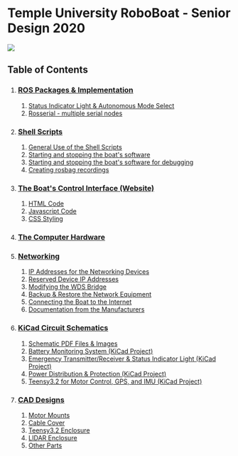# Temple University RoboBoat - Senior Design 2020 #

![](Images/FullBoat/FullBoat_FrontSensorTower.jpg)

## Table of Contents ##

1. ### [ROS Packages & Implementation](KiCad_Schematics/) ###
    1. [Status Indicator Light & Autonomous Mode Select](ROS_Packages/roboboat_control_status)
    1. [Rosserial - multiple serial nodes](ROS_Packages/roboboat_rosserial)
    
1. ### [Shell Scripts](Shell_Scripts/) ### 
    1. [General Use of the Shell Scripts](/Shell_Scripts#general-use-of-the-shell-scripts)
    1. [Starting and stopping the boat's software](/Shell_Scripts#starting-and-stopping-the-boats-software)
    1. [Starting and stopping the boat's software for debugging](/Shell_Scripts#starting-and-stopping-the-boats-software-for-debugging)
    1. [Creating rosbag recordings](/Shell_Scripts#creating-rosbag-recordings)

1. ### [The Boat's Control Interface (Website)](Boat_Website/) ### 
    1. [HTML Code](Boat_Website/index.html)
    1. [Javascript Code](Boat_Website/src/)
    1. [CSS Styling](Boat_Website/main.css)
    
1. ### [The Computer Hardware](Computer_Hardware/) ### 

1. ### [Networking](Networking/) ###
    1. [IP Addresses for the Networking Devices](Networking#network-hardware-ips)
    1. [Reserved Device IP Addresses](Networking/README.md#reserved-device-ips)
    1. [Modifying the WDS Bridge](Networking/Modifying_WiFi_Bridge.md)
    1. [Backup & Restore the Network Equipment](Networking/RouterBackups/)
    1. [Connecting the Boat to the Internet](Networking/Connect_to_Internet.md)
    1. [Documentation from the Manufacturers](Networking/README.md#hardware-documentation)

1. ### [KiCad Circuit Schematics](KiCad_Schematics/) ###
    1. [Schematic PDF Files & Images](KiCad_Schematics/SchematicExports/)
    1. [Battery Monitoring System (KiCad Project)](KiCad_Schematics/BatteryMonitor)
    1. [Emergency Transmitter/Receiver & Status Indicator Light (KiCad Project)](KiCad_Schematics/EmergencySystem)
    1. [Power Distribution & Protection (KiCad Project)](KiCad_Schematics/PowerDistribution)
    1. [Teensy3.2 for Motor Control, GPS, and IMU (KiCad Project)](KiCad_Schematics/TeensySchematic)

1. ### [CAD Designs](CAD_Files/) ###
    1. [Motor Mounts](CAD_Files/MotorMounts/)
    1. [Cable Cover](CAD_Files/CableCover/)
    1. [Teensy3.2 Enclosure](CAD_Files/TeensyEnclosure/)
    1. [LIDAR Enclosure](CAD_Files/LidarEnclosure/)
    1. [Other Parts](CAD_Files/Z-Other/)
